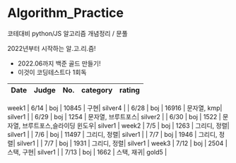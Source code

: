 # Algorithm_Practice
코테대비 python/JS 알고리즘 개념정리 / 문풀

2022년부터 시작하는 알.고.리.즘!


- 2022.06까지 백준 골드 만들기!
- 이것이 코딩테스트다 1회독

| Date |   Judge   | No. | category | rating |
| :---: | :-----: | :------: | :------: | :------: |
week1
| 6/14 | boj | 10845 | 구현| silver4 |
| 6/28 | boj | 16916 | 문자열, kmp| silver1 |
| 6/29 | boj | 1254 | 문자열, 브루트포스| silver2 |
| 6/30 | boj | 1522 | 문자열, 브루트포스,슬라이딩 윈도우| silver1 |
week2
| 7/5 | boj | 1263 | 그리디, 정렬| silver1 |
| 7/6 | boj | 11497 | 그리디, 정렬| silver1 |
| 7/7 | boj | 1946 | 그리디, 정렬| silver1 |
| 7/7 | boj | 1931 | 그리디, 정렬| silver1 |
week3
| 7/12 | boj | 2504 | 스택, 구현| silver1 |
| 7/13 | boj | 1662 | 스택, 재귀| gold5 |
